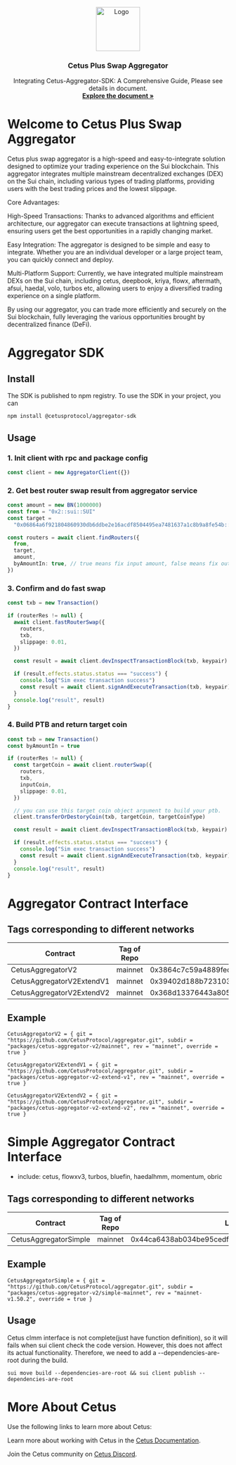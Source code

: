 <!-- PROJECT LOGO -->
<br />
<div align="center">
  <a >
    <img src="https://archive.cetus.zone/assets/image/logo.png" alt="Logo" width="100" height="100">
  </a>

  <h3 align="center">Cetus Plus Swap Aggregator</h3>

  <p align="center">
    Integrating Cetus-Aggregator-SDK: A Comprehensive Guide, Please see details in document.
    <br />
    <a href="https://cetus-1.gitbook.io/cetus-developer-docs/developer/cetus-plus-aggregator"><strong>Explore the document »</strong>
    </a>
  </p>
</div>

# Welcome to Cetus Plus Swap Aggregator

Cetus plus swap aggregator is a high-speed and easy-to-integrate solution designed to optimize your trading experience on the Sui blockchain. This aggregator integrates multiple mainstream decentralized exchanges (DEX) on the Sui chain, including various types of trading platforms, providing users with the best trading prices and the lowest slippage.

Core Advantages:

High-Speed Transactions: Thanks to advanced algorithms and efficient architecture, our aggregator can execute transactions at lightning speed, ensuring users get the best opportunities in a rapidly changing market.

Easy Integration: The aggregator is designed to be simple and easy to integrate. Whether you are an individual developer or a large project team, you can quickly connect and deploy.

Multi-Platform Support: Currently, we have integrated multiple mainstream DEXs on the Sui chain, including cetus, deepbook, kriya, flowx, aftermath, afsui, haedal, volo, turbos etc, allowing users to enjoy a diversified trading experience on a single platform.

By using our aggregator, you can trade more efficiently and securely on the Sui blockchain, fully leveraging the various opportunities brought by decentralized finance (DeFi).

# Aggregator SDK

## Install

The SDK is published to npm registry. To use the SDK in your project, you can

```
npm install @cetusprotocol/aggregator-sdk
```

## Usage

### 1. Init client with rpc and package config

```typescript
const client = new AggregatorClient({})
```

### 2. Get best router swap result from aggregator service

```typescript
const amount = new BN(1000000)
const from = "0x2::sui::SUI"
const target =
  "0x06864a6f921804860930db6ddbe2e16acdf8504495ea7481637a1c8b9a8fe54b::cetus::CETUS"

const routers = await client.findRouters({
  from,
  target,
  amount,
  byAmountIn: true, // true means fix input amount, false means fix output amount
})
```

### 3. Confirm and do fast swap

```typescript
const txb = new Transaction()

if (routerRes != null) {
  await client.fastRouterSwap({
    routers,
    txb,
    slippage: 0.01,
  })

  const result = await client.devInspectTransactionBlock(txb, keypair)

  if (result.effects.status.status === "success") {
    console.log("Sim exec transaction success")
    const result = await client.signAndExecuteTransaction(txb, keypair)
  }
  console.log("result", result)
}
```

### 4. Build PTB and return target coin

```typescript
const txb = new Transaction()
const byAmountIn = true

if (routerRes != null) {
  const targetCoin = await client.routerSwap({
    routers,
    txb,
    inputCoin,
    slippage: 0.01,
  })

  // you can use this target coin object argument to build your ptb.
  client.transferOrDestoryCoin(txb, targetCoin, targetCoinType)

  const result = await client.devInspectTransactionBlock(txb, keypair)

  if (result.effects.status.status === "success") {
    console.log("Sim exec transaction success")
    const result = await client.signAndExecuteTransaction(txb, keypair)
  }
  console.log("result", result)
}
```

# Aggregator Contract Interface

## Tags corresponding to different networks

| Contract                  | Tag of Repo | Latest published at address                                        |
| ------------------------- | ----------- | ------------------------------------------------------------------ |
| CetusAggregatorV2         | mainnet     | 0x3864c7c59a4889fec05d1aae4bc9dba5a0e0940594b424fbed44cb3f6ac4c032 |
| CetusAggregatorV2ExtendV1 | mainnet     | 0x39402d188b7231036e52266ebafad14413b4bf3daea4ac17115989444e6cd516 |
| CetusAggregatorV2ExtendV2 | mainnet     | 0x368d13376443a8051b22b42a9125f6a3bc836422bb2d9c4a53984b8d6624c326 |

## Example

```
CetusAggregatorV2 = { git = "https://github.com/CetusProtocol/aggregator.git", subdir = "packages/cetus-aggregator-v2/mainnet", rev = "mainnet", override = true }

CetusAggregatorV2ExtendV1 = { git = "https://github.com/CetusProtocol/aggregator.git", subdir = "packages/cetus-aggregator-v2-extend-v1", rev = "mainnet", override = true }

CetusAggregatorV2ExtendV2 = { git = "https://github.com/CetusProtocol/aggregator.git", subdir = "packages/cetus-aggregator-v2-extend-v2", rev = "mainnet", override = true }
```

# Simple Aggregator Contract Interface
- include: cetus, flowxv3, turbos, bluefin, haedalhmm, momentum, obric

## Tags corresponding to different networks

| Contract              | Tag of Repo | Latest published at address                                        |
| --------------------- | ----------- | ------------------------------------------------------------------ |
| CetusAggregatorSimple | mainnet     | 0x44ca6438ab034be95cedfca7d4070e6d33fa12e088e9dce13abb1bf055093264 |

## Example

```
CetusAggregatorSimple = { git = "https://github.com/CetusProtocol/aggregator.git", subdir = "packages/cetus-aggregator-v2/simple-mainnet", rev = "mainnet-v1.50.2", override = true }
```

## Usage

Cetus clmm interface is not complete(just have function definition), so it will fails when sui client check the code version. However, this does not affect its actual functionality. Therefore, we need to add a --dependencies-are-root during the build.

```
sui move build --dependencies-are-root && sui client publish --dependencies-are-root
```

# More About Cetus

Use the following links to learn more about Cetus:

Learn more about working with Cetus in the [Cetus Documentation](https://cetus-1.gitbook.io/cetus-docs).

Join the Cetus community on [Cetus Discord](https://discord.com/channels/1009749448022315008/1009751382783447072).
